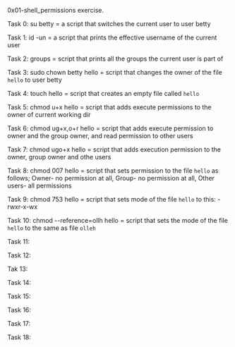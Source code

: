 0x01-shell_permissions exercise.

Task 0: su betty = a script that switches the current user to user betty

Task 1: id -un = a script that prints the effective username of the current user

Task 2: groups = script that prints all the groups the current user is part of

Task 3: sudo chown betty hello = script that changes the owner of the file ```hello``` to user betty

Task 4: touch hello = script that creates an empty file called ```hello```

Task 5: chmod u+x hello = script that adds execute permissions to the owner of current working dir

Task 6: chmod ug+x,o+r hello = script that adds execute permission to owner and the group owner, and read permission to other users

Task 7: chmod ugo+x hello = script that adds execution permission to the owner, group owner and othe users

Task 8: chmod 007 hello = script that sets permission to the file ```hello``` as follows; Owner- no permission at all, Group- no permission at all, Other users- all permissions

Task 9: chmod 753 hello = script that sets mode of the file ```hello``` to this: -rwxr-x-wx

Task 10: chmod --reference=ollh hello = script that sets the mode of the file ```hello``` to the same as file ```olleh```

Task 11:

Task 12:

Tak 13:

Task 14:

Task 15:

Task 16:

Task 17:

Task 18:
